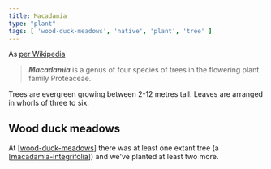 ```yaml
---
title: Macadamia
type: "plant"
tags: [ 'wood-duck-meadows', 'native', 'plant', 'tree' ]
---
```




As [per Wikipedia](https://en.wikipedia.org/wiki/Macadamia) 

> **_Macadamia_** is a genus of four species of trees in the flowering plant family Proteaceae.

Trees are evergreen growing between 2-12 metres tall. Leaves are arranged in whorls of three to six.

## Wood duck meadows

At [[wood-duck-meadows]] there was at least one extant tree (a [[macadamia-integrifolia]]) and we've planted at least two more.

[//begin]: # "Autogenerated link references for markdown compatibility"
[wood-duck-meadows]: ../wood-duck-meadows "Wood duck meadows"
[macadamia-integrifolia]: macadamia-integrifolia "Macadamia integrifolia (Queensland Nut)"
[//end]: # "Autogenerated link references"